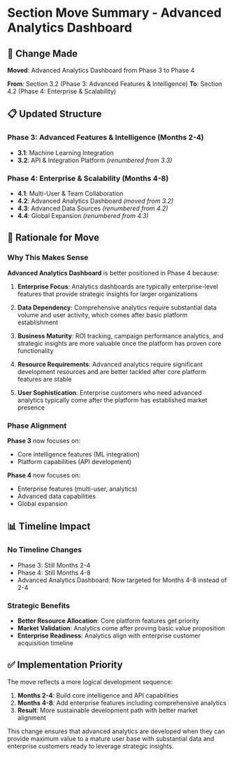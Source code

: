 # Section Move Summary - Advanced Analytics Dashboard

## 🔄 Change Made

**Moved**: Advanced Analytics Dashboard from Phase 3 to Phase 4

**From**: Section 3.2 (Phase 3: Advanced Features & Intelligence)
**To**: Section 4.2 (Phase 4: Enterprise & Scalability)

## 📋 Updated Structure

### Phase 3: Advanced Features & Intelligence (Months 2-4)
- **3.1**: Machine Learning Integration
- **3.2**: API & Integration Platform *(renumbered from 3.3)*

### Phase 4: Enterprise & Scalability (Months 4-8)
- **4.1**: Multi-User & Team Collaboration
- **4.2**: Advanced Analytics Dashboard *(moved from 3.2)*
- **4.3**: Advanced Data Sources *(renumbered from 4.2)*
- **4.4**: Global Expansion *(renumbered from 4.3)*

## 🎯 Rationale for Move

### Why This Makes Sense

**Advanced Analytics Dashboard** is better positioned in Phase 4 because:

1. **Enterprise Focus**: Analytics dashboards are typically enterprise-level features that provide strategic insights for larger organizations

2. **Data Dependency**: Comprehensive analytics require substantial data volume and user activity, which comes after basic platform establishment

3. **Business Maturity**: ROI tracking, campaign performance analytics, and strategic insights are more valuable once the platform has proven core functionality

4. **Resource Requirements**: Advanced analytics require significant development resources and are better tackled after core platform features are stable

5. **User Sophistication**: Enterprise customers who need advanced analytics typically come after the platform has established market presence

### Phase Alignment

**Phase 3** now focuses on:
- Core intelligence features (ML integration)
- Platform capabilities (API development)

**Phase 4** now focuses on:
- Enterprise features (multi-user, analytics)
- Advanced data capabilities
- Global expansion

## 📊 Timeline Impact

### No Timeline Changes
- Phase 3: Still Months 2-4
- Phase 4: Still Months 4-8
- Advanced Analytics Dashboard: Now targeted for Months 4-8 instead of 2-4

### Strategic Benefits
- **Better Resource Allocation**: Core platform features get priority
- **Market Validation**: Analytics come after proving basic value proposition
- **Enterprise Readiness**: Analytics align with enterprise customer acquisition timeline

## ✅ Implementation Priority

The move reflects a more logical development sequence:

1. **Months 2-4**: Build core intelligence and API capabilities
2. **Months 4-8**: Add enterprise features including comprehensive analytics
3. **Result**: More sustainable development path with better market alignment

This change ensures that advanced analytics are developed when they can provide maximum value to a mature user base with substantial data and enterprise customers ready to leverage strategic insights.
